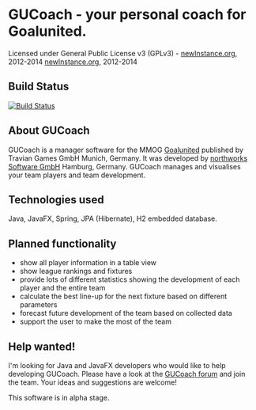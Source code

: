# GUCoach - your personal coach for Goalunited. #
Licensed under General Public License v3 (GPLv3) -
[newInstance.org](http://www.newinstance.org), 2012-2014
[newInstance.org](http://www.newinstance.org), 2012-2014

## Build Status ##
[![Build Status](https://drone.io/github.com/mwalter/GUCoach/status.png)](https://drone.io/github.com/mwalter/GUCoach/latest)

## About GUCoach ##
GUCoach is a manager software for the MMOG [Goalunited](http://www.goalunited.org) published by Travian Games GmbH Munich, Germany.
It was developed by [northworks Software GmbH](http://www.northworks.de) Hamburg, Germany.
GUCoach manages and visualises your team players and team development.

## Technologies used ##
Java, JavaFX, Spring, JPA (Hibernate), H2 embedded database.

## Planned functionality ##
* show all player information in a table view
* show league rankings and fixtures
* provide lots of different statistics showing the development of each player and the entire team
* calculate the best line-up for the next fixture based on different parameters
* forecast future development of the team based on collected data
* support the user to make the most of the team

## Help wanted! ##
I'm looking for Java and JavaFX developers who would like to help developing GUCoach. Please have a look at the [GUCoach forum](http://forum.gucoach.net) and join the team. Your ideas and suggestions are welcome!

This software is in alpha stage.